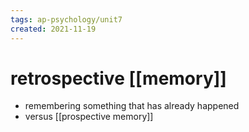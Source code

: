 ```yaml
---
tags: ap-psychology/unit7 
created: 2021-11-19
---
```


# retrospective [[memory]]

- remembering something that has already happened
- versus [[prospective memory]] 
